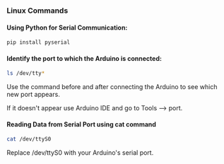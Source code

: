 ### Linux Commands

#### Using Python for Serial Communication:
```bash
pip install pyserial
```

#### Identify the port to which the Arduino is connected:
```bash
ls /dev/tty*
```
Use the command before and after connecting the Arduino to see which new port appears.

If it doesn't appear use Arduino IDE and go to Tools --> port.

#### Reading Data from Serial Port using cat command
```bash
cat /dev/ttyS0
```

Replace /dev/ttyS0 with your Arduino's serial port.




